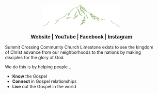 <h3 align="center">
	<img src="https://raw.githubusercontent.com/summitlimestone/summitlimestone/main/resources/logo.png" alt="Logo" width="50%"/><br/>
    <a href="https://summitlimestone.org">Website</a> | <a href="https://www.youtube.com/@summitcrossinglimestone">YouTube</a> | <a href="https://www.facebook.com/summitlimestone/">Facebook</a> | <a href="https://www.instagram.com/summitlimestone/">Instagram</a>
</h3>

Summit Crossing Community Church Limestone exists to see the kingdom of Christ
advance from our neighborhoods to the nations by making disciples for the glory
of God.

We do this is by helping people...

- **Know** the Gospel
- **Connect** in Gospel relationships
- **Live** out the Gospel in the world
